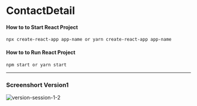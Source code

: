 # ContactDetail

#### How to to Start React Project
`
npx create-react-app app-name or
yarn create-react-app app-name
`

#### How to to Run React Project
`
npm start or
yarn start
`
<hr>



### Screenshort Version1

![version-session-1-2](https://user-images.githubusercontent.com/34008023/127309191-f078b1ad-e3cb-4096-afc4-26767d972622.png)
